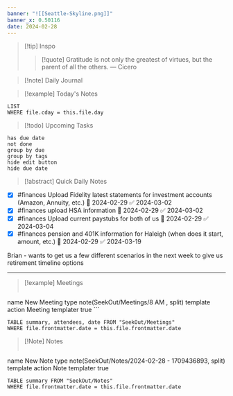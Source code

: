 ```yaml
---
banner: "![[Seattle-Skyline.png]]"
banner_x: 0.50116
date: 2024-02-28
---
```


> [!tip] Inspo
>> [!quote] Gratitude is not only the greatest of virtues, but the parent of all the others.
> — Cicero

>[!note] Daily Journal



> [!example] Today's Notes
```dataview
LIST
WHERE file.cday = this.file.day
```

> [!todo] Upcoming Tasks

```tasks
has due date
not done
group by due
group by tags
hide edit button
hide due date
```

> [!abstract] Quick Daily Notes

- [x] #finances Upload Fidelity latest statements for investment accounts (Amazon, Annuity, etc.) 📅 2024-02-29 ✅ 2024-03-02
- [x] #finances upload HSA information 📅 2024-02-29 ✅ 2024-03-02
- [x] #finances Upload current paystubs for both of us 📅 2024-02-29 ✅ 2024-03-04
- [x] #finances pension and 401K information for Haleigh (when does it start, amount, etc.) 📅 2024-02-29 ✅ 2024-03-19

Brian - wants to get us a few different scenarios in the next week to give us retirement timeline options



---

> [!example] Meetings
>  ```button
name New Meeting
type note(SeekOut/Meetings/8  AM , split) template
action Meeting
templater true ```

```dataview  
TABLE summary, attendees, date FROM "SeekOut/Meetings"  
WHERE file.frontmatter.date = this.file.frontmatter.date  
```

> [!Note]  Notes
> ```button
name New Note
type note(SeekOut/Notes/2024-02-28 - 1709436893, split) template
action Note
templater true
```dataview
TABLE summary FROM "SeekOut/Notes"  
WHERE file.frontmatter.date = this.file.frontmatter.date  
```

​